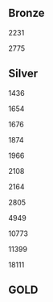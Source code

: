 ## Bronze

2231

2775

## Silver

1436

1654

1676

1874

1966

2108

2164

2805

4949

10773

11399

18111

## GOLD
